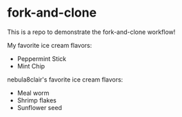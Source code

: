 # fork-and-clone
This is a repo to demonstrate the fork-and-clone workflow!

My favorite ice cream flavors:

- Peppermint Stick
- Mint Chip

nebula8clair's favorite ice cream flavors:

- Meal worm
- Shrimp flakes
- Sunflower seed
